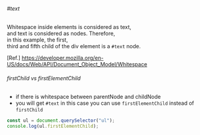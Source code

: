###### #text
Whitespace inside elements is considered as text,  
and text is considered as nodes. Therefore,  
in this example, the first,  
third and fifth child of the div element is a `#text` node.  
  
[Ref.]  https://developer.mozilla.org/en-US/docs/Web/API/Document_Object_Model/Whitespace  
  
###### firstChild vs firstElementChild
- if there is whitespace between parentNode and childNode
- you will get `#text` in this case you can use `firstElementChild` instead of `firstChild`
```js
const ul = document.querySelector("ul");
console.log(ul.firstElementChild);
```
